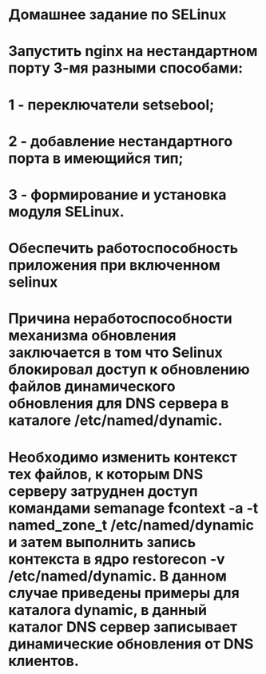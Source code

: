 # Домашнее задание по SELinux 
# Запустить nginx на нестандартном порту 3-мя разными способами:
# 1 - переключатели setsebool;
# 2 - добавление нестандартного порта в имеющийся тип;
# 3 - формирование и установка модуля SELinux.


# Обеспечить работоспособность приложения при включенном selinux
# Причина неработоспособности механизма обновления заключается в том что Selinux блокировал доступ к обновлению файлов динамического обновления для DNS сервера в каталоге /etc/named/dynamic.
# Необходимо изменить контекст тех файлов, к которым DNS серверу затруднен доступ командами semanage fcontext -a -t named_zone_t /etc/named/dynamic и затем выполнить запись контекста в ядро restorecon -v /etc/named/dynamic. В данном случае приведены примеры для каталога dynamic, в данный каталог DNS сервер записывает динамические обновления от DNS клиентов.